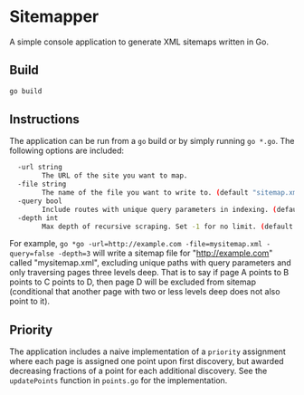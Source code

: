 # Sitemapper

A simple console application to generate XML sitemaps written in Go.

## Build

```bash
go build
```

## Instructions

The application can be run from a `go` build or by simply running `go *.go`. The following options are included:
```bash
  -url string
        The URL of the site you want to map.
  -file string
        The name of the file you want to write to. (default "sitemap.xml")
  -query bool
        Include routes with unique query parameters in indexing. (default true)
  -depth int
        Max depth of recursive scraping. Set -1 for no limit. (default -1)
```

For example, `go *go -url=http://example.com -file=mysitemap.xml -query=false -depth=3` will write a sitemap file for "http://example.com" called "mysitemap.xml", excluding unique paths with query parameters and only traversing pages three levels deep. That is to say if page A points to B points to C points to D, then page D will be excluded from sitemap (conditional that another page with two or less levels deep does not also point to it).

## Priority

The application includes a naive implementation of a `priority` assignment where each page is assigned one point upon first discovery, but awarded decreasing fractions of a point for each additional discovery. See the `updatePoints` function in `points.go` for the implementation.